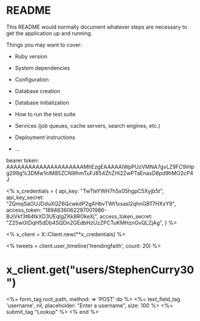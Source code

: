 # README

This README would normally document whatever steps are necessary to get the
application up and running.

Things you may want to cover:

* Ruby version

* System dependencies

* Configuration

* Database creation

* Database initialization

* How to run the test suite

* Services (job queues, cache servers, search engines, etc.)

* Deployment instructions

* ...

bearer token: AAAAAAAAAAAAAAAAAAAAAMhEzgEAAAAAIWpPUzVMNA7gvLZ9FC9iHpg299g%3DMw1nlM85ZCN9lhmTuFJ854ZhZHi2ZwPTaEnasD8pd9hMO2cP4J

<% x_credentials = {
    api_key:             "TwTteYWH7h5x05hgpC5Xyjb5t",
    api_key_secret:      "ZQmqSaOUJDduXQZ6QcwkdP2gAHbvTWt1xsasl2qhnGBT7HXxY9",
    access_token:        "1894636062297001986-BJiVkf3t64tkXD3UEqIgZKk8ROkeXj",
    access_token_secret: "Z25wGtDqH5dDb4SQDn2GEdbHzUzZPCTuKMHznGvQLZjAg",
  } %>



<% x_client = X::Client.new(**x_credentials) %>

<% tweets = client.user_timeline('trendingfaith', count: 20) %>

# x_client.get("users/StephenCurry30")

<%= form_tag root_path, method: => 'POST' do %>
    <%= text_field_tag 'username', nil, placeholder: "Enter a username", size: 100 %>
    <%= submit_tag "Lookup" %>
<% end %>